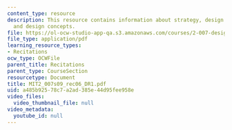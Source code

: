 ```yaml
---
content_type: resource
description: This resource contains information about strategy, design challenges,
  and design concepts.
file: https://ol-ocw-studio-app-qa.s3.amazonaws.com/courses/2-007-design-and-manufacturing-i-spring-2009/a485b92578c7a2ad385e44d95fee958e_MIT2_007s09_rec06_DR1.pdf
file_type: application/pdf
learning_resource_types:
- Recitations
ocw_type: OCWFile
parent_title: Recitations
parent_type: CourseSection
resourcetype: Document
title: MIT2_007s09_rec06_DR1.pdf
uid: a485b925-78c7-a2ad-385e-44d95fee958e
video_files:
  video_thumbnail_file: null
video_metadata:
  youtube_id: null
---
```

